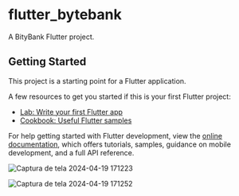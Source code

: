 # flutter_bytebank

A BityBank Flutter project.

## Getting Started

This project is a starting point for a Flutter application.

A few resources to get you started if this is your first Flutter project:

- [Lab: Write your first Flutter app](https://docs.flutter.dev/get-started/codelab)
- [Cookbook: Useful Flutter samples](https://docs.flutter.dev/cookbook)

For help getting started with Flutter development, view the
[online documentation](https://docs.flutter.dev/), which offers tutorials,
samples, guidance on mobile development, and a full API reference.


![Captura de tela 2024-04-19 171223](https://github.com/mborges18/flutter_bytebank/assets/6293951/b1296e62-b102-4667-a688-767ec51e315b)

![Captura de tela 2024-04-19 171252](https://github.com/mborges18/flutter_bytebank/assets/6293951/3eecac9b-9cb6-4297-b0aa-b14bbd72911f)
